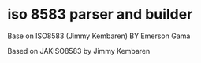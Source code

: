 # iso 8583 parser and builder

Base on ISO8583 (Jimmy Kembaren) BY Emerson Gama

Based on JAKISO8583 by Jimmy Kembaren


